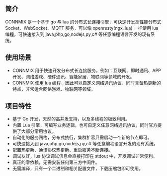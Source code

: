 ## 简介

CONNMIX 是一个基于 go 与 lua 的分布式长连接引擎，可快速开发高性能分布式 Socket、WebSocket、MQTT 服务，可以像 openresty(ngx_lua) 一样使用 lua 编程，可快速接入到 java,php,go,nodejs,py,c# 等任意编程语言开发的现有系统。

## 使用场景

- CONNMIX 用于快速开发分布式长连接服务，例如：互联网、即时通讯、APP开发、网络游戏、硬件通讯、智能家居、物联网等领域的开发。
- CONNMIX 使用 lua 编程，因此可以自定义网络通讯协议，同时具备热更新的特点，非常适合网络游戏、物联网等领域。

## 项目特性

- 基于 Go 开发，天然的高并发支持，以及多线程的极致利用。
- 内置 Lua 引擎，可编写业务逻辑，也可自定义任意网络通讯协议，同时官方提供了大部分常用协议。
- 自动化的服务网格，分布式执行，集群扩容只需启动一个新的节点即可。
- 可快速接入到 java,php,go,nodejs,py,c# 等任意编程语言开发的现有系统。
- 配置热更新、通讯协议热更新、重启服务不断连接。
- 调试友好，lua 协议调试信息会直接打印在 stdout 中，开发调试非常便利。
- 真正的零依赖，无需安装任何第三方中间件。
- 无需编译，只有一个二进制和相关配置文件，下载压缩包即可使用。
